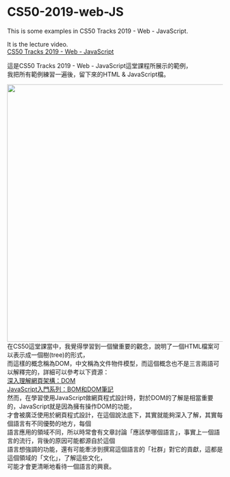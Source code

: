 # CS50-2019-web-JS
This is some examples in CS50 Tracks 2019 - Web - JavaScript.

It is the lecture video.<br>
<a href="https://www.youtube.com/watch?v=7NPcZSrcA5o">CS50 Tracks 2019 - Web - JavaScript</a>

這是CS50 Tracks 2019 - Web - JavaScript這堂課程所展示的範例，<br>
我把所有範例練習一遍後，留下來的HTML & JavaScript檔。

<img src="https://i.imgur.com/QyDtuog.png" width="600">
在CS50這堂課當中，我覺得學習到一個蠻重要的觀念，說明了一個HTML檔案可以表示成一個樹(tree)的形式，<br>
而這樣的概念稱為DOM，中文稱為文件物件模型，而這個概念也不是三言兩語可以解釋完的，詳細可以參考以下資源：<br>
<a href="https://ithelp.ithome.com.tw/articles/10202689">深入理解網頁架構：DOM</a><br>
<a href="https://www.happycoding.today/posts/43">JavaScript入門系列：BOM和DOM筆記</a>
<br>
然而，在學習使用JavaScript做網頁程式設計時，對於DOM的了解是相當重要的，JavaScript就是因為擁有操作DOM的功能，<br>
才會被廣泛使用於網頁程式設計，在這個說法底下，其實就能夠深入了解，其實每個語言有不同優勢的地方，每個<br>
語言應用的領域不同，所以時常會有文章討論「應該學哪個語言」，事實上一個語言的流行，背後的原因可能都源自於這個<br>
語言想強調的功能，還有可能牽涉到撰寫這個語言的「社群」對它的貢獻，這都是這個領域的「文化」，了解這些文化，<br>
可能才會更清晰地看待一個語言的興衰。

